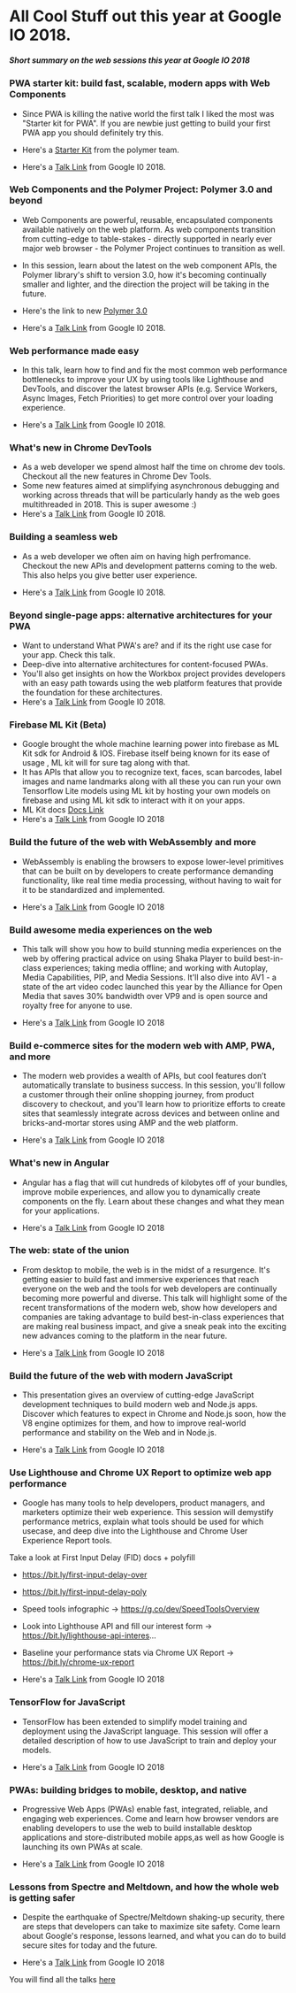 # All Cool Stuff out this year at Google IO 2018.

##### Short summary on the web sessions this year at Google IO 2018

### PWA starter kit: build fast, scalable, modern apps with Web Components ###

* Since PWA is killing the native world the first talk I liked the most was "Starter kit for PWA". If you are newbie just getting to build your first PWA app you should definitely try this.

* Here's a [Starter Kit](https://github.com/Polymer/pwa-starter-kit) from the polymer team. 
* Here's a [Talk Link](https://www.youtube.com/watch?v=we3lLo-UFtk) from Google I0 2018.

### Web Components and the Polymer Project: Polymer 3.0 and beyond

* Web Components are powerful, reusable, encapsulated components available natively on the web platform. As web components transition from cutting-edge to table-stakes - directly supported in nearly ever major web browser - the Polymer Project continues to transition as well. 

* In this session, learn about the latest on the web component APIs, the Polymer library's shift to version 3.0, how it's becoming continually smaller and lighter, and the direction the project will be taking in the future.

* Here's the link to new [Polymer 3.0](https://www.polymer-project.org/blog/2018-01-18-polymer-3-new-preview)
* Here's a [Talk Link](https://www.youtube.com/watch?v=7CUO7PyD5zA) from Google I0 2018.

### Web performance made easy

* In this talk, learn how to find and fix the most common web performance bottlenecks to improve your UX by using tools like Lighthouse and DevTools, and discover the latest browser APIs (e.g. Service Workers, Async Images, Fetch Priorities) to get more control over your loading experience.

* Here's a [Talk Link](https://www.youtube.com/watch?v=Mv-l3-tJgGk) from Google I0 2018.


### What's new in Chrome DevTools

* As a web developer we spend almost half the time on chrome dev tools. Checkout all the new features in Chrome Dev Tools.
* Some new features aimed at simplifying asynchronous debugging and working across threads that will be particularly handy as the web goes multithreaded in 2018. This is super awesome :)
* Here's a [Talk Link](https://www.youtube.com/watch?v=mfuE53x4b3k) from Google I0 2018.

### Building a seamless web

* As a web developer we often aim on having high perfromance. Checkout the new APIs and development patterns coming to the web. This also helps you give better user experience.

* Here's a [Talk Link](https://www.youtube.com/watch?v=Wi_PhaFdjlo) from Google I0 2018.

### Beyond single-page apps: alternative architectures for your PWA

* Want to understand What PWA's are? and if its the right use case for your app. Check this talk.
* Deep-dive into alternative architectures for content-focused PWAs.
* You'll also get insights on how the Workbox project provides developers with an easy path towards using the web platform features that provide the foundation for these architectures.
* Here's a [Talk Link](https://www.youtube.com/watch?v=X6yof_vIQnk) from Google I0 2018.

### Firebase ML Kit (Beta)
* Google brought the whole machine learning power into firebase as ML Kit sdk for Android & IOS. Firebase itself being known for its ease of usage , ML kit will for sure tag along with that.
* It has APIs that allow you to recognize text, faces, scan barcodes, label images and name landmarks along with all these you can run your own Tensorflow Lite models using ML kit by hosting your own models on firebase and using ML kit sdk to interact with it on your apps.
* ML Kit docs [Docs Link](https://firebase.google.com/docs/ml-kit/)
* Here's a [Talk Link](https://www.youtube.com/watch?v=Z-dqGRSsaBs) from Google IO 2018

### Build the future of the web with WebAssembly and more 
* WebAssembly is enabling the browsers to expose lower-level primitives that can be built on by developers to create performance demanding functionality, like real time media processing, without having to wait for it to be standardized and implemented. 

* Here's a [Talk Link](https://www.youtube.com/watch?v=BnYq7JapeDA) from Google IO 2018

### Build awesome media experiences on the web
* This talk will show you how to build stunning media experiences on the web by offering practical advice on using Shaka Player to build best-in-class experiences; taking media offline; and working with Autoplay, Media Capabilities, PIP, and Media Sessions. It'll also dive into AV1 - a state of the art video codec launched this year by the Alliance for Open Media that saves 30% bandwidth over VP9 and is open source and royalty free for anyone to use.

* Here's a [Talk Link](https://www.youtube.com/watch?v=5azRhKsSU_M) from Google IO 2018

### Build e-commerce sites for the modern web with AMP, PWA, and more
* The modern web provides a wealth of APIs, but cool features don’t automatically translate to business success. In this session, you'll follow a customer through their online shopping journey, from product discovery to checkout, and you'll learn how to prioritize efforts to create sites that seamlessly integrate across devices and between online and bricks-and-mortar stores using AMP and the web platform.

* Here's a [Talk Link](https://www.youtube.com/watch?v=QCoQs9NO9q0) from Google IO 2018

### What's new in Angular
* Angular has a flag that will cut hundreds of kilobytes off of your bundles, improve mobile experiences, and allow you to dynamically create components on the fly. Learn about these changes and what they mean for your applications.

* Here's a [Talk Link](https://www.youtube.com/watch?v=jnp_ny4SOQE) from Google IO 2018

### The web: state of the union 
* From desktop to mobile, the web is in the midst of a resurgence. It's getting easier to build fast and immersive experiences that reach everyone on the web and the tools for web developers are continually becoming more powerful and diverse. This talk will highlight some of the recent transformations of the modern web, show how developers and companies are taking advantage to build best-in-class experiences that are making real business impact, and give a sneak peak into the exciting new advances coming to the platform in the near future.

* Here's a [Talk Link](https://www.youtube.com/watch?v=Ay-mdLMDtbs) from Google IO 2018

### Build the future of the web with modern JavaScript
* This presentation gives an overview of cutting-edge JavaScript development techniques to build modern web and Node.js apps. Discover which features to expect in Chrome and Node.js soon, how the V8 engine optimizes for them, and how to improve real-world performance and stability on the Web and in Node.js.

* Here's a [Talk Link](https://www.youtube.com/watch?v=mIWCLOftfRw) from Google IO 2018


### Use Lighthouse and Chrome UX Report to optimize web app performance
* Google has many tools to help developers, product managers, and marketers optimize their web experience. This session will demystify performance metrics, explain what tools should be used for which usecase, and deep dive into the Lighthouse and Chrome User Experience Report tools.

Take a look at First Input Delay (FID) docs + polyfill 
* https://bit.ly/first-input-delay-over
* https://bit.ly/first-input-delay-poly

* Speed tools infographic → https://g.co/dev/SpeedToolsOverview
* Look into Lighthouse API and fill our interest form → https://bit.ly/lighthouse-api-interes...
* Baseline your performance stats via Chrome UX Report → https://bit.ly/chrome-ux-report

* Here's a [Talk Link](https://www.youtube.com/watch?v=UvK9zAsSM8Q) from Google IO 2018


### TensorFlow for JavaScript
* TensorFlow has been extended to simplify model training and deployment using the JavaScript language. This session will offer a detailed description of how to use JavaScript to train and deploy your models.

* Here's a [Talk Link](https://www.youtube.com/watch?v=OmofOvMApTU) from Google IO 2018

### PWAs: building bridges to mobile, desktop, and native
* Progressive Web Apps (PWAs) enable fast, integrated, reliable, and engaging web experiences. Come and learn how browser vendors are enabling developers to use the web to build installable desktop applications and store-distributed mobile apps,as well as how Google is launching its own PWAs at scale.

* Here's a [Talk Link](https://www.youtube.com/watch?v=OmofOvMApTU) from Google IO 2018

### Lessons from Spectre and Meltdown, and how the whole web is getting safer
* Despite the earthquake of Spectre/Meltdown shaking-up security, there are steps that developers can take to maximize site safety. Come learn about Google's response, lessons learned, and what you can do to build secure sites for today and the future.

* Here's a [Talk Link](https://www.youtube.com/watch?v=dBuykrdhK-A) from Google IO 2018

You will find all the talks [here](https://www.youtube.com/playlist?list=PLNYkxOF6rcIC4NQeXpdAy0RbOACI66Hvf)

